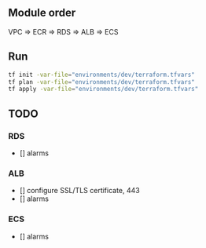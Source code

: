 ## Module order

VPC => ECR => RDS => ALB => ECS

## Run

```sh
tf init -var-file="environments/dev/terraform.tfvars"
tf plan -var-file="environments/dev/terraform.tfvars"
tf apply -var-file="environments/dev/terraform.tfvars"
```

## TODO

### RDS

- [] alarms

### ALB

- [] configure SSL/TLS certificate, 443
- [] alarms

### ECS

- [] alarms